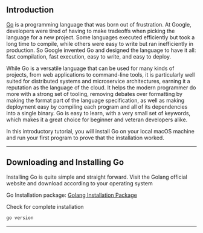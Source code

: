 ## Introduction

[Go](https://go.dev/) is a programming language that was born out of frustration. At Google, developers were tired of having to make tradeoffs when picking the language for a new project. Some languages executed efficiently but took a long time to compile, while others were easy to write but ran inefficiently in production. So Google invented Go and designed the language to have it all: fast compilation, fast execution, easy to write, and easy to deploy.

While Go is a versatile language that can be used for many kinds of projects, from web applications to command-line tools, it is particularly well suited for distributed systems and microservice architectures, earning it a reputation as the language of the cloud. It helps the modern programmer do more with a strong set of tooling, removing debates over formatting by making the format part of the language specification, as well as making deployment easy by compiling each program and all of its dependencies into a single binary. Go is easy to learn, with a very small set of keywords, which makes it a great choice for beginner and veteran developers alike.

In this introductory tutorial, you will install Go on your local macOS machine and run your first program to prove that the installation worked.

---


## Downloading and Installing Go

Installing Go is quite simple and straight forward. Visit the Golang official website and download according to your operating system

Go Installation package: [Golang Installation Package](https://go.dev/doc/install)

Check for complete installation
```r
go version
```

---
